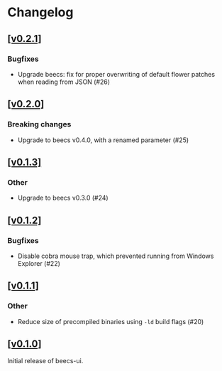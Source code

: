# Changelog

## [[v0.2.1]](https://github.com/mlange-42/beecs-ui/compare/v0.2.0...v0.2.1)

### Bugfixes

- Upgrade beecs: fix for proper overwriting of default flower patches when reading from JSON (#26)

## [[v0.2.0]](https://github.com/mlange-42/beecs-ui/compare/v0.1.3...v0.2.0)

### Breaking changes

- Upgrade to beecs v0.4.0, with a renamed parameter (#25)

## [[v0.1.3]](https://github.com/mlange-42/beecs-ui/compare/v0.1.2...v0.1.3)

### Other

* Upgrade to beecs v0.3.0 (#24)

## [[v0.1.2]](https://github.com/mlange-42/beecs-ui/compare/v0.1.1...v0.1.2)

### Bugfixes

* Disable cobra mouse trap, which prevented running from Windows Explorer (#22)

## [[v0.1.1]](https://github.com/mlange-42/beecs-ui/compare/v0.1.0...v0.1.1)

### Other

* Reduce size of precompiled binaries using `-ld` build flags (#20)

## [[v0.1.0]](https://github.com/mlange-42/beecs-ui/tree/v0.1.0)

Initial release of beecs-ui.
